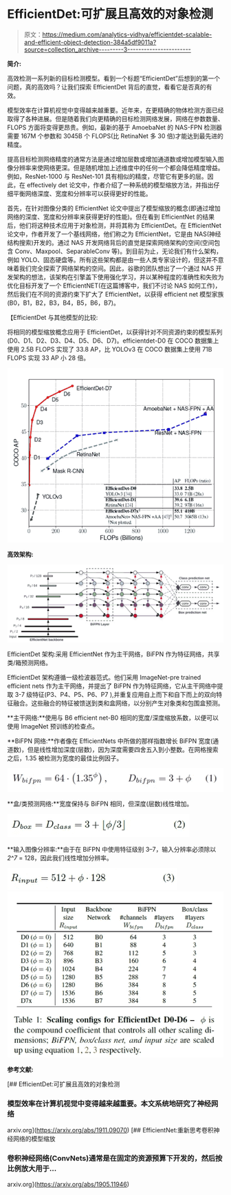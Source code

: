 # EfficientDet:可扩展且高效的对象检测

> 原文：<https://medium.com/analytics-vidhya/efficientdet-scalable-and-efficient-object-detection-384a5df9011a?source=collection_archive---------3----------------------->

**简介:**

高效检测一系列新的目标检测模型。看到一个标题“EfficientDet”后想到的第一个问题，真的高效吗？让我们探索 EfficientDet 背后的直觉，看看它是否真的有效。

模型效率在计算机视觉中变得越来越重要。近年来，在更精确的物体检测方面已经取得了各种进展。但是随着我们向更精确的目标检测网络发展，网络在参数数量、FLOPS 方面将变得更昂贵。例如，最新的基于 AmoebaNet 的 NAS-FPN 检测器需要 167M 个参数和 3045B 个 FLOPS(比 RetinaNet 多 30 倍)才能达到最先进的精度。

提高目标检测网络精度的通常方法是通过增加层数或增加通道数或增加模型输入图像分辨率来使网络更深。但是随机增加上述维度中的任何一个都会降低精度增益。例如，ResNet-1000 与 ResNet-101 具有相似的精度，尽管它有更多的层。因此，在 effectively det 论文中，作者介绍了一种系统的模型缩放方法，并指出仔细平衡网络深度、宽度和分辨率可以获得更好的性能。

首先，在针对图像分类的 EfficientNet 论文中提出了模型缩放的概念(即通过增加网络的深度、宽度和分辨率来获得更好的性能)。但在看到 EfficientNet 的结果后，他们将这种技术应用于对象检测，并将其称为 EfficientDet。在 EfficientNet 论文中，作者开发了一个基线网络，他们称之为 EfficientNet，它是由 NAS(神经结构搜索)开发的。通过 NAS 开发网络背后的直觉是探索网络架构的空间(空间包含 Conv、Maxpool、SeparableConv 等)。到目前为止，无论我们有什么架构，例如 YOLO、固态硬盘等。所有这些架构都是由一些人类专家设计的，但这并不意味着我们完全探索了网络架构的空间。因此，谷歌的团队想出了一个通过 NAS 开发架构的想法，该架构在引擎盖下使用强化学习，并以某种程度的准确性和失败为优化目标开发了一个 EfficientNET(在这篇博客中，我们不讨论 NAS 如何工作)，然后我们在不同的资源约束下扩大了 EfficientNet，以获得 efficient net 模型家族(B0，B1，B2，B3，B4，B5，B6，B7)。

【EfficientDet 与其他模型的比较:

将相同的模型缩放概念应用于 EfficientDet，以获得针对不同资源约束的模型系列(D0、D1、D2、D3、D4、D5、D6、D7)。efficientdet-D0 在 COCO 数据集上使用 2.5B FLOPS 实现了 33.8 AP，比 YOLOv3 在 COCO 数据集上使用 71B FLOPS 实现 33 AP 小 28 倍。

![](img/f12d2e659e09ff9085fb9621536a9a65.png)

**高效架构:**

![](img/d8bed2a7ff1368c89974056c91c0ff95.png)

EfficientDet 架构:采用 EfficientNet 作为主干网络，BiFPN 作为特征网络，共享类/箱预测网络。

EfficientDet 架构遵循一级检波器范式。他们采用 ImageNet-pre trained efficient nets 作为主干网络，并提出了 BiFPN 作为特征网络，它从主干网络中提取 3-7 级特征(P3、P4、P5、P6、P7 ),并重复应用自上而下和自下而上的双向特征融合。这些融合的特征被馈送到类和盒网络，以分别产生对象类和包围盒预测。

**主干网络:**使用与 B6 efficient net-B0 相同的宽度/深度缩放系数，以便可以使用 ImageNet 预训练的检查点。

**BiFPN 网络:**作者像在 EfficientNets 中所做的那样指数增长 BiFPN 宽度(通道数)，但是线性增加深度(层数)，因为深度需要四舍五入到小整数。在网格搜索之后，1.35 被检测为宽度的最佳比例因子。

![](img/74faee5a0d6cc555f355648c827e5041.png)

**盒/类预测网络:**宽度保持与 BiFPN 相同，但深度(层数)线性增加。

![](img/8e891509cb9e584e648339c0237a52e6.png)

**输入图像分辨率:**由于在 BiFPN 中使用特征级别 3–7，输入分辨率必须除以 *2^7* = 128，因此我们线性增加分辨率。

![](img/9f2f8b352b124027625edca42e8e4bb5.png)![](img/fd64ca34c0bca22834b93d53d4fd2232.png)

**参考文献:**

 [## EfficientDet:可扩展且高效的对象检测

### 模型效率在计算机视觉中变得越来越重要。本文系统地研究了神经网络

arxiv.org](https://arxiv.org/abs/1911.09070)  [## EfficientNet:重新思考卷积神经网络的模型缩放

### 卷积神经网络(ConvNets)通常是在固定的资源预算下开发的，然后按比例放大用于…

arxiv.org](https://arxiv.org/abs/1905.11946)